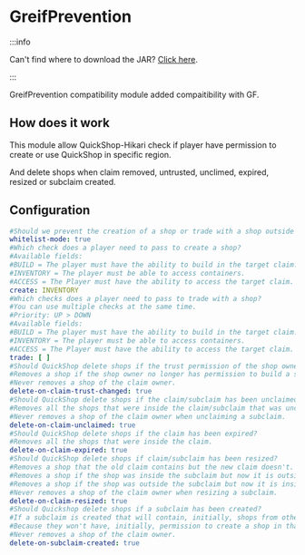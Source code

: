 # GreifPrevention

:::info

Can't find where to download the JAR? [Click here](../faq/where-addons-compacts-at.md).

:::

GreifPrevention compatibility module added compaitibility with GF.

## How does it work

This module allow QuickShop-Hikari check if player have permission to create or use QuickShop in specific region.

And delete shops when claim removed, untrusted, unclimed, expired, resized or subclaim created.

## Configuration

```yaml
#Should we prevent the creation of a shop or trade with a shop outside GriefPrevention's area?
whitelist-mode: true
#Which check does a player need to pass to create a shop?
#Available fields:
#BUILD = The player must have the ability to build in the target claim.
#INVENTORY = The player must be able to access containers.
#ACCESS = The Player must have the ability to access the target claim.
create: INVENTORY
#Which checks does a player need to pass to trade with a shop?
#You can use multiple checks at the same time.
#Priority: UP > DOWN
#Available fields:
#BUILD = The player must have the ability to build in the target claim.
#INVENTORY = The player must be able to access containers.
#ACCESS = The Player must have the ability to access the target claim.
trade: [ ]
#Should QuickShop delete shops if the trust permission of the shop owner has been changed on the claim/subclaim?
#Removes a shop if the shop owner no longer has permission to build a shop there.
#Never removes a shop of the claim owner.
delete-on-claim-trust-changed: true
#Should QuickShop delete shops if the claim/subclaim has been unclaimed?
#Removes all the shops that were inside the claim/subclaim that was unclaimed.
#Never removes a shop of the claim owner when unclaiming a subclaim.
delete-on-claim-unclaimed: true
#Should QuickShop delete shops if the claim has been expired?
#Removes all the shops that were inside the claim.
delete-on-claim-expired: true
#Should QuickShop delete shops if claim/subclaim has been resized?
#Removes a shop that the old claim contains but the new claim doesn't.
#Removes a shop if the shop was inside the subclaim but now it is outside the subclaim.
#Removes a shop if the shop was outside the subclaim but now it is inside the subclaim.
#Never removes a shop of the claim owner when resizing a subclaim.
delete-on-claim-resized: true
#Should Quickshop delete shops if a subclaim has been created?
#If a subclaim is created that will contain, initially, shops from others players, then we will remove them.
#Because they won't have, initially, permission to create a shop in that subclaim.
#Never removes a shop of the claim owner.
delete-on-subclaim-created: true
```
